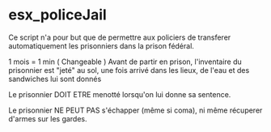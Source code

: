# esx_policeJail


Ce script n'a pour but que de permettre aux policiers de transferer automatiquement les prisonniers dans la prison fédéral.

1 mois = 1 min ( Changeable ) Avant de partir en prison, l'inventaire du prisonnier est "jeté" au sol, une fois arrivé dans les lieux, de l'eau et des sandwiches lui sont donnés

Le prisonnier DOIT ETRE menotté lorsqu'on lui donne sa sentence.

Le prisonnier NE PEUT PAS s'échapper (même si coma), ni même récuperer d'armes sur les gardes.
